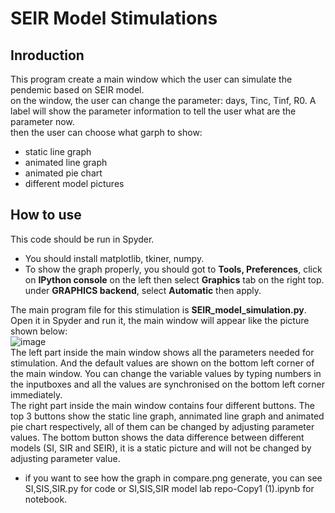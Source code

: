 # SEIR Model Stimulations
## Inroduction
This program create a main window which the user can simulate the pendemic based on SEIR model.  
on the window, the user can change the parameter: days, Tinc, Tinf, R0. A label will show the parameter 
information to tell the user what are the parameter now.  
then the user can choose what garph to show:   
- static line graph  
- animated line graph  
- animated pie chart  
- different model pictures  
## How to use  
This code should be run in Spyder. 
- You should install matplotlib, tkiner, numpy. 
- To show the graph properly, you should got to __Tools, Preferences__, click on __IPython console__ on the left then select __Graphics__ tab on the right top. under __GRAPHICS backend__, select __Automatic__ then apply.  
 
The main program file for this stimulation is __SEIR_model_simulation.py__. Open it in Spyder and run it, the main window will appear like the picture shown below:  
![image](https://user-images.githubusercontent.com/98830245/167046659-88e1c428-7c59-40e8-a0fe-d280709733e0.png)  
The left part inside the main window shows all the parameters needed for stimulation. And the default values are shown on the bottom left corner of the main window. You can change the variable values by typing numbers in the inputboxes and all the values are synchronised on the bottom left corner immediately.    
The right part inside the main window contains four different buttons. The top 3 buttons show the static line graph, annimated line graph and animated pie chart respectively, all of them can be changed by adjusting parameter values. The bottom button shows the data difference between different models (SI, SIR and SEIR), it is a static picture and will not be changed by adjusting parameter value.  

- if you want to see how the graph in compare.png generate, you can see SI,SIS,SIR.py for code or SI,SIS,SIR model lab repo-Copy1 (1).ipynb for notebook.
 
    
